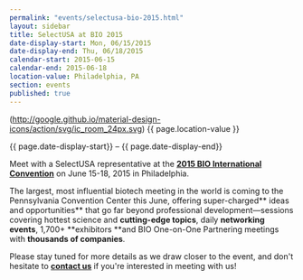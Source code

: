 ```yaml
---
permalink: "events/selectusa-bio-2015.html"
layout: sidebar
title: SelectUSA at BIO 2015
date-display-start: Mon, 06/15/2015
date-display-end: Thu, 06/18/2015
calendar-start: 2015-06-15
calendar-end: 2015-06-18
location-value: Philadelphia, PA
section: events
published: true
---
```

(http://google.github.io/material-design-icons/action/svg/ic_room_24px.svg)  {{ page.location-value }}

  {{ page.date-display-start}} – {{ page.date-display-end}}

Meet with a SelectUSA representative at the&nbsp;**[2015 BIO International Convention](http://convention.bio.org/)**&nbsp;on June 15-18, 2015 in Philadelphia.

The largest, most influential biotech meeting in the world is coming to the Pennsylvania Convention Center this June, offering super-charged** ideas and opportunities** that go far beyond professional development—sessions covering hottest science and **cutting-edge topics**, daily **networking events**, 1,700+ **exhibitors **and BIO One-on-One Partnering meetings with **thousands of companies**.

Please stay tuned for more details as we draw closer to the event, and&nbsp;don't hesitate to&nbsp;**[contact us](/contact-us)**&nbsp;if you're interested in meeting with us!
  
